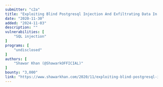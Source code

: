 ```yaml
---
submitter: "c2a"
title: "Exploiting Blind Postgresql Injection And Exfiltrating Data In Psycopg2"
date: "2020-11-30"
added: "2024-11-03"
description: ""
vulnerabilities: [
    "SQL injection"
]
programs: [
    "undisclosed"
]
authors: [
    "Shawar Khan (@ShawarkOFFICIAL)"
]
bounty: "3,000"
link: "https://www.shawarkhan.com/2020/11/exploiting-blind-postgresql-injection.html"
---
```




